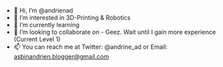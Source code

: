 - 👋 Hi, I’m @andrienad
- 👀 I’m interested in 3D-Printing & Robotics
- 🌱 I’m currently learning 
- 💞️ I’m looking to collaborate on - Geez. Wait until I gain more experience (Current Level 1)
- 📫 You can reach me at Twitter: @andrine_ad or Email: asbinandrien.blogger@gmail.com

<!---
andrienad/andrienad is a ✨ special ✨ repository because its `README.md` (this file) appears on your GitHub profile.
You can click the Preview link to take a look at your changes.
--->
